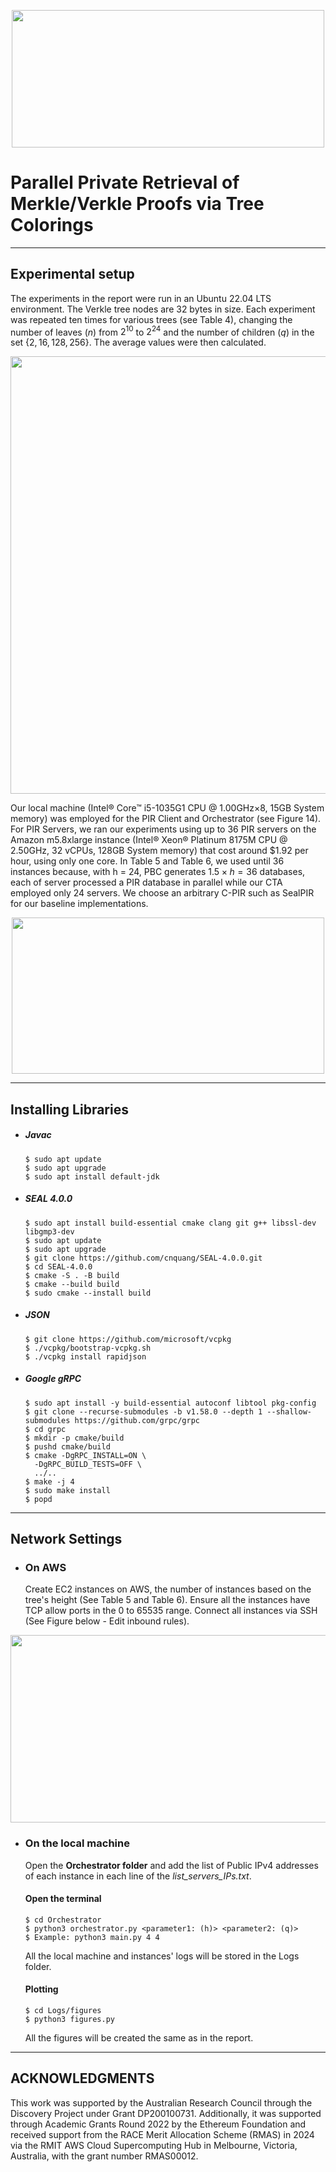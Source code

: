 <p align="center">
  <img width="500" height="220" src="https://github-production-user-asset-6210df.s3.amazonaws.com/87842051/293287492-574661fe-a0fb-489a-bc99-027cf6af3460.png?X-Amz-Algorithm=AWS4-HMAC-SHA256&X-Amz-Credential=AKIAVCODYLSA53PQK4ZA%2F20231228%2Fus-east-1%2Fs3%2Faws4_request&X-Amz-Date=20231228T231513Z&X-Amz-Expires=300&X-Amz-Signature=a5e1d70ed9131d9b35919500b8ed4d5e8579b8ff41139011d41297cbc15e8423&X-Amz-SignedHeaders=host&actor_id=87842051&key_id=0&repo_id=474514659">
</p>


# Parallel Private Retrieval of Merkle/Verkle Proofs via Tree Colorings

---
## Experimental setup
The experiments in the report were run in an Ubuntu 22.04 LTS environment. The Verkle tree nodes are 32 bytes in size. Each experiment was repeated ten times for various trees (see Table 4), changing the number of leaves ($n$) from $2^{10}$ to $2^{24}$ and the number of children ($q$) in the set $\{2, 16, 128, 256\}$. The average values were then calculated.

<p align="center">
  <img width="600" height="700" src="https://github-production-user-asset-6210df.s3.amazonaws.com/87842051/293293909-fc0d53ea-be98-441c-b3f9-39abe2fd4209.png?X-Amz-Algorithm=AWS4-HMAC-SHA256&X-Amz-Credential=AKIAVCODYLSA53PQK4ZA%2F20231229%2Fus-east-1%2Fs3%2Faws4_request&X-Amz-Date=20231229T004705Z&X-Amz-Expires=300&X-Amz-Signature=916eb9f847654a053f2089eae15ea8eb7a3b619a913259f499413240611b5360&X-Amz-SignedHeaders=host&actor_id=87842051&key_id=0&repo_id=474514659">
</p>

Our local machine (Intel® Core™ i5-1035G1 CPU @ 1.00GHz×8, 15GB System memory) was employed for the PIR Client and Orchestrator (see Figure 14). For PIR Servers, we ran our experiments using up to 36 PIR servers on the Amazon m5.8xlarge instance (Intel® Xeon® Platinum 8175M CPU @ 2.50GHz, 32 vCPUs, 128GB System memory) that cost around $\$1.92$ per hour, using only one core. In Table 5 and Table 6, we used until $36$ instances because, with h = 24, PBC generates $1.5 \times h = 36$ databases, each of server processed a PIR database in parallel while our CTA employed only $24$ servers. We choose an arbitrary C-PIR such as SealPIR for our baseline implementations.

<p align="center">
  <img width="500" height="250" src="https://github-production-user-asset-6210df.s3.amazonaws.com/87842051/293294359-1b853360-f044-4b20-bc8b-b54426a19996.png?X-Amz-Algorithm=AWS4-HMAC-SHA256&X-Amz-Credential=AKIAVCODYLSA53PQK4ZA%2F20231229%2Fus-east-1%2Fs3%2Faws4_request&X-Amz-Date=20231229T005503Z&X-Amz-Expires=300&X-Amz-Signature=c17cd7364c5c6785834e0764c65c6d303bbe4b5ff6695ef42c184783a4edaad0&X-Amz-SignedHeaders=host&actor_id=87842051&key_id=0&repo_id=474514659">
</p>

---
## Installing Libraries

- ##### Javac
      $ sudo apt update
      $ sudo apt upgrade
      $ sudo apt install default-jdk

- ##### SEAL 4.0.0
      $ sudo apt install build-essential cmake clang git g++ libssl-dev libgmp3-dev
      $ sudo apt update
      $ sudo apt upgrade
      $ git clone https://github.com/cnquang/SEAL-4.0.0.git
      $ cd SEAL-4.0.0
      $ cmake -S . -B build
      $ cmake --build build
      $ sudo cmake --install build

- ##### JSON
      $ git clone https://github.com/microsoft/vcpkg
      $ ./vcpkg/bootstrap-vcpkg.sh
      $ ./vcpkg install rapidjson

- ##### Google gRPC
      $ sudo apt install -y build-essential autoconf libtool pkg-config
      $ git clone --recurse-submodules -b v1.58.0 --depth 1 --shallow-submodules https://github.com/grpc/grpc
      $ cd grpc
      $ mkdir -p cmake/build
      $ pushd cmake/build
      $ cmake -DgRPC_INSTALL=ON \
        -DgRPC_BUILD_TESTS=OFF \
        ../..
      $ make -j 4
      $ sudo make install
      $ popd

---
## Network Settings
      
- ### On AWS
  Create EC2 instances on AWS, the number of instances based on the tree's height (See Table 5 and Table 6).
  Ensure all the instances have TCP allow ports in the 0 to 65535 range. Connect all instances via SSH (See Figure below - Edit inbound rules).

<p align="center">
  <img width="600" height="300" src="https://github-production-user-asset-6210df.s3.amazonaws.com/87842051/293305599-4987b5cc-c7dc-47f6-9413-49b6021f9930.png?X-Amz-Algorithm=AWS4-HMAC-SHA256&X-Amz-Credential=AKIAVCODYLSA53PQK4ZA%2F20231229%2Fus-east-1%2Fs3%2Faws4_request&X-Amz-Date=20231229T033445Z&X-Amz-Expires=300&X-Amz-Signature=508fd19b27a657e01beb5fe38fcc54ab00c36850d52c5a6e58bbff2de89e4f38&X-Amz-SignedHeaders=host&actor_id=87842051&key_id=0&repo_id=474514659">
</p>

- ### On the local machine
  Open the **Orchestrator folder** and add the list of Public IPv4 addresses of each instance in each line of the *list_servers_IPs.txt*.
  
  #### Open the terminal
      $ cd Orchestrator
      $ python3 orchestrator.py <parameter1: (h)> <parameter2: (q)>
      $ Example: python3 main.py 4 4
  All the local machine and instances' logs will be stored in the Logs folder.

  #### Plotting
      $ cd Logs/figures
      $ python3 figures.py
  All the figures will be created the same as in the report.
  
---
## ACKNOWLEDGMENTS 
This work was supported by the Australian Research Council through the Discovery Project under Grant DP200100731. Additionally, it was supported through Academic Grants Round 2022 by the Ethereum Foundation and received support from the RACE Merit Allocation Scheme (RMAS) in 2024 via the RMIT AWS Cloud Supercomputing Hub in Melbourne, Victoria, Australia, with the grant number RMAS00012.
